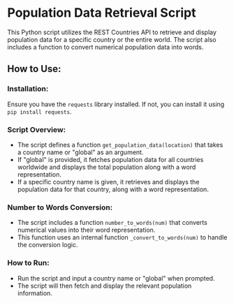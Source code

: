 # Population Data Retrieval Script

This Python script utilizes the REST Countries API to retrieve and display population data for a specific country or the entire world. The script also includes a function to convert numerical population data into words.

## How to Use:

### Installation:

Ensure you have the `requests` library installed. If not, you can install it using `pip install requests`.

### Script Overview:

- The script defines a function `get_population_data(location)` that takes a country name or "global" as an argument.
- If "global" is provided, it fetches population data for all countries worldwide and displays the total population along with a word representation.
- If a specific country name is given, it retrieves and displays the population data for that country, along with a word representation.

### Number to Words Conversion:

- The script includes a function `number_to_words(num)` that converts numerical values into their word representation.
- This function uses an internal function `_convert_to_words(num)` to handle the conversion logic.

### How to Run:

- Run the script and input a country name or "global" when prompted.
- The script will then fetch and display the relevant population information.

